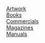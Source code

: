 [Artwork](Artwork/index.html)<br>
[Books](Books/index.html)<br>
[Commercials](Commercials/index.html)<br>
[Magazines](Magazines/index.html)<br>
[Manuals](Manuals/index.html)<br>
